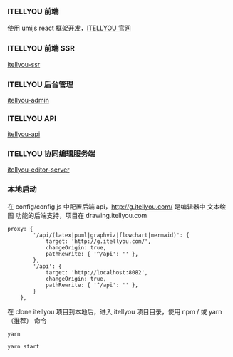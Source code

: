 ### ITELLYOU 前端
使用 umijs react 框架开发，[ITELLYOU 官网](https://www.itellyou.com)
### ITELLYOU 前端 SSR
[itellyou-ssr](https://github.com/itellyou-com/itellyou-ssr)
### ITELLYOU 后台管理
[itellyou-admin](https://github.com/itellyou-com/itellyou-admin)
### ITELLYOU API
[itellyou-api](https://github.com/itellyou-com/itellyou-api)
### ITELLYOU 协同编辑服务端
[itellyou-editor-server](https://github.com/itellyou-com/itellyou-editor-server)


### 本地启动

在 config/config.js 中配置后端 api，http://g.itellyou.com/ 是编辑器中 文本绘图 功能的后端支持，项目在 drawing.itellyou.com

```
proxy: {
        '/api/(latex|puml|graphviz|flowchart|mermaid)': {
            target: 'http://g.itellyou.com/',
            changeOrigin: true,
            pathRewrite: { '^/api': '' },
        },
        '/api': {
            target: 'http://localhost:8082',
            changeOrigin: true,
            pathRewrite: { '^/api': '' },
        }
    },
```

在 clone itellyou 项目到本地后，进入 itellyou 项目目录，使用 npm / 或 yarn（推荐） 命令

```
yarn

yarn start
```
